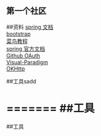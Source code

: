 ## 第一个社区

##资料
[spring 文档](https://spring.io/)  
[bootstrap](https://www.bootcss.com/)  
[菜鸟教程](https://www.runoob.com/java/java-tutorial.html)  
[spring 官方文档](http://mybatis.org/spring-boot-starter/mybatis-spring-boot-autoconfigure/#)  
[Github OAuth](https://developer.github.com/apps/building-oauth-apps/)  
[Visual-Paradigm](https://www.visual-paradigm.com/)  
[OKHttp](https://square.github.io/okhttp/)  

##工具sadd

=======
##工具
=======
##工具
